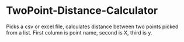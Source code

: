 # TwoPoint-Distance-Calculator
Picks a csv or excel file, calculates distance between two points picked from a list. First column is point name, second is X, third is y. 

